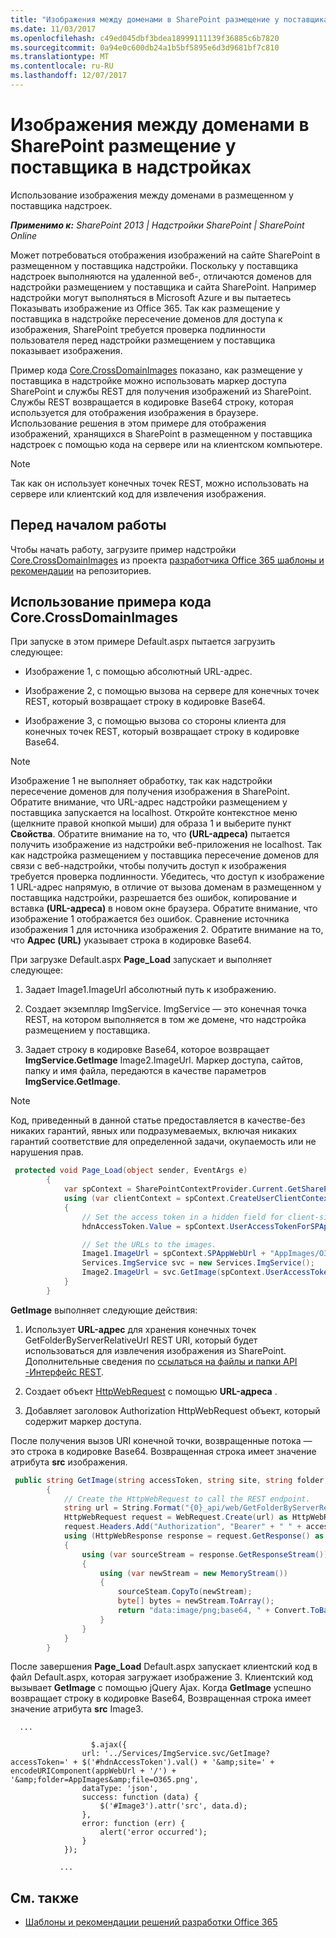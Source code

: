 ```yaml
---
title: "Изображения между доменами в SharePoint размещение у поставщика в надстройках"
ms.date: 11/03/2017
ms.openlocfilehash: c49ed045dbf3bdea18999111139f36885c6b7820
ms.sourcegitcommit: 0a94e0c600db24a1b5bf5895e6d3d9681bf7c810
ms.translationtype: MT
ms.contentlocale: ru-RU
ms.lasthandoff: 12/07/2017
---
```

# <a name="cross-domain-images-in-sharepoint-provider-hosted-add-ins"></a>Изображения между доменами в SharePoint размещение у поставщика в надстройках

Использование изображения между доменами в размещенном у поставщика надстроек.

_**Применимо к:** SharePoint 2013 | Надстройки SharePoint | SharePoint Online_

Может потребоваться отображения изображений на сайте SharePoint в размещенном у поставщика надстройки. Поскольку у поставщика надстроек выполняются на удаленной веб-, отличаются доменов для надстройки размещением у поставщика и сайта SharePoint. Например надстройки могут выполняться в Microsoft Azure и вы пытаетесь Показывать изображение из Office 365. Так как размещение у поставщика в надстройке пересечение доменов для доступа к изображения, SharePoint требуется проверка подлинности пользователя перед надстройки размещением у поставщика показывает изображения.

Пример кода [Core.CrossDomainImages](https://github.com/SharePoint/PnP/tree/dev/Samples/Core.CrossDomainImages) показано, как размещение у поставщика в надстройке можно использовать маркер доступа SharePoint и службы REST для получения изображений из SharePoint. Службы REST возвращается в кодировке Base64 строку, которая используется для отображения изображения в браузере. Использование решения в этом примере для отображения изображений, хранящихся в SharePoint в размещенном у поставщика надстроек с помощью кода на сервере или на клиентском компьютере.

> [!NOTE] 
> Так как он использует конечных точек REST, можно использовать на сервере или клиентский код для извлечения изображения.

## <a name="before-you-begin"></a>Перед началом работы

Чтобы начать работу, загрузите пример надстройки [Core.CrossDomainImages](https://github.com/SharePoint/PnP/tree/dev/Samples/Core.CrossDomainImages) из проекта [разработчика Office 365 шаблоны и рекомендации](https://github.com/SharePoint/PnP/tree/dev) на репозиториев.

## <a name="using-the-corecrossdomainimages-code-sample"></a>Использование примера кода Core.CrossDomainImages

При запуске в этом примере Default.aspx пытается загрузить следующее:

- Изображение 1, с помощью абсолютный URL-адрес. 
    
- Изображение 2, с помощью вызова на сервере для конечных точек REST, который возвращает строку в кодировке Base64.
    
- Изображение 3, с помощью вызова со стороны клиента для конечных точек REST, который возвращает строку в кодировке Base64.
    
> [!NOTE] 
> Изображение 1 не выполняет обработку, так как надстройки пересечение доменов для получения изображения в SharePoint. Обратите внимание, что URL-адрес надстройки размещением у поставщика запускается на localhost. Откройте контекстное меню (щелкните правой кнопкой мыши) для образа 1 и выберите пункт **Свойства**. Обратите внимание на то, что **(URL-адреса)** пытается получить изображение из надстройки веб-приложения не localhost. Так как надстройка размещением у поставщика пересечение доменов для связи с веб-надстройки, чтобы получить доступ к изображения требуется проверка подлинности. Убедитесь, что доступ к изображение 1 URL-адрес напрямую, в отличие от вызова доменам в размещенном у поставщика надстройки, разрешается без ошибок, копирование и вставка **(URL-адреса)** в новом окне браузера. Обратите внимание, что изображение 1 отображается без ошибок. Сравнение источника изображения 1 для источника изображения 2. Обратите внимание на то, что **Адрес (URL)** указывает строка в кодировке Base64.

При загрузке Default.aspx **Page_Load** запускает и выполняет следующее:

1. Задает Image1.ImageUrl абсолютный путь к изображению.
    
2. Создает экземпляр ImgService. ImgService — это конечная точка REST, на котором выполняется в том же домене, что надстройка размещением у поставщика.
    
3. Задает строку в кодировке Base64, которое возвращает **ImgService.GetImage** Image2.ImageUrl. Маркер доступа, сайтов, папку и имя файла, передаются в качестве параметров **ImgService.GetImage**.
    
> [!NOTE] 
> Код, приведенный в данной статье предоставляется в качестве-без никаких гарантий, явных или подразумеваемых, включая никаких гарантий соответствие для определенной задачи, окупаемость или не нарушения прав.

```C#
 protected void Page_Load(object sender, EventArgs e)
        {
            var spContext = SharePointContextProvider.Current.GetSharePointContext(Context);
            using (var clientContext = spContext.CreateUserClientContextForSPAppWeb())
            {
                // Set the access token in a hidden field for client-side code to use.
                hdnAccessToken.Value = spContext.UserAccessTokenForSPAppWeb;

                // Set the URLs to the images.
                Image1.ImageUrl = spContext.SPAppWebUrl + "AppImages/O365.png";
                Services.ImgService svc = new Services.ImgService();
                Image2.ImageUrl = svc.GetImage(spContext.UserAccessTokenForSPAppWeb, spContext.SPAppWebUrl.ToString(), "AppImages", "O365.png");
            }
        }
```

**GetImage** выполняет следующие действия:

1. Использует **URL-адрес** для хранения конечных точек GetFolderByServerRelativeUrl REST URI, который будет использоваться для извлечения изображения из SharePoint. Дополнительные сведения по [ссылаться на файлы и папки API -Интерфейс REST](http://msdn.microsoft.com/library/2c3d2545-1cd7-497e-b535-12199d8edfbb%28Office.15%29.aspx).
    
2. Создает объект [HttpWebRequest](https://msdn.microsoft.com/library/system.net.httpwebrequest.aspx) с помощью **URL-адреса** .
    
3. Добавляет заголовок Authorization HttpWebRequest объект, который содержит маркер доступа. 
    
После получения вызов URI конечной точки, возвращенные потока — это строка в кодировке Base64. Возвращенная строка имеет значение атрибута **src** изображения.

```C#
 public string GetImage(string accessToken, string site, string folder, string file)
        {
            // Create the HttpWebRequest to call the REST endpoint.
            string url = String.Format("{0}_api/web/GetFolderByServerRelativeUrl('{1}')/Files('{2}')/$value", site, folder, file);
            HttpWebRequest request = WebRequest.Create(url) as HttpWebRequest;
            request.Headers.Add("Authorization", "Bearer" + " " + accessToken);
            using (HttpWebResponse response = request.GetResponse() as HttpWebResponse)
            {
                using (var sourceStream = response.GetResponseStream())
                {
                    using (var newStream = new MemoryStream())
                    {
                        sourceSteam.CopyTo(newStream);
                        byte[] bytes = newStream.ToArray();
                        return "data:image/png;base64, " + Convert.ToBase64String(bytes);
                    }
                }
            }
        }
```

После завершения **Page_Load** Default.aspx запускает клиентский код в файл Default.aspx, которая загружает изображение 3. Клиентский код вызывает **GetImage** с помощью jQuery Ajax. Когда **GetImage** успешно возвращает строку в кодировке Base64, Возвращенная строка имеет значение атрибута **src** Image3.

```
  ...

                  $.ajax({
                url: '../Services/ImgService.svc/GetImage?accessToken=' + $('#hdnAccessToken').val() + '&amp;site=' + encodeURIComponent(appWebUrl + '/') + '&amp;folder=AppImages&amp;file=O365.png',
                dataType: 'json',
                success: function (data) {
                    $('#Image3').attr('src', data.d);
                },
                error: function (err) {
                    alert('error occurred');
                }
            });

           ...

```

## <a name="see-also"></a>См. также
<a name="bk_addresources"> </a>

- [Шаблоны и рекомендации решений разработки Office 365](Office-365-development-patterns-and-practices-solution-guidance.md)
